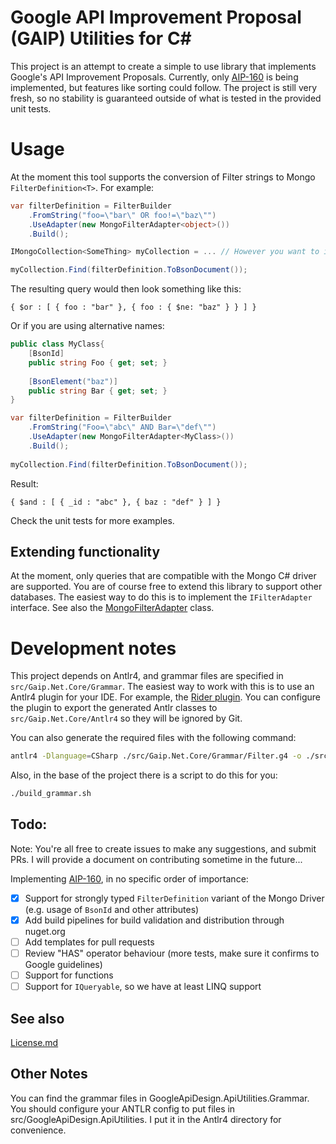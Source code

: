 ﻿# Google API Improvement Proposal (GAIP) Utilities for C#
This project is an attempt to create a simple to use library that implements Google's API Improvement Proposals. Currently, only [AIP-160](https://google.aip.dev/160) is being implemented, but features like sorting could follow. The project is still very fresh, so no stability is guaranteed outside of what is tested in the provided unit tests.

# Usage
At the moment this tool supports the conversion of Filter strings to Mongo `FilterDefinition<T>`. For example:
```csharp
var filterDefinition = FilterBuilder
    .FromString("foo=\"bar\" OR foo!=\"baz\"")
    .UseAdapter(new MongoFilterAdapter<object>())
    .Build();

IMongoCollection<SomeThing> myCollection = ... // However you want to instantiate your collection

myCollection.Find(filterDefinition.ToBsonDocument());
```
The resulting query would then look something like this:
```
{ $or : [ { foo : "bar" }, { foo : { $ne: "baz" } } ] }
```

Or if you are using alternative names:
```csharp
public class MyClass{
    [BsonId]
    public string Foo { get; set; }
    
    [BsonElement("baz")]
    public string Bar { get; set; }
}

var filterDefinition = FilterBuilder
    .FromString("Foo=\"abc\" AND Bar=\"def\"")
    .UseAdapter(new MongoFilterAdapter<MyClass>())
    .Build();
    
myCollection.Find(filterDefinition.ToBsonDocument());
```
Result:
```
{ $and : [ { _id : "abc" }, { baz : "def" } ] }
```
Check the unit tests for more examples.

## Extending functionality
At the moment, only queries that are compatible with the Mongo C# driver are supported. You are of course free to extend this library to support other databases. The easiest way to do this is to implement the `IFilterAdapter` interface. See also the [MongoFilterAdapter](./src/Gaip.Net.Mongo/MongoFilterAdapter.cs) class.

# Development notes
This project depends on Antlr4, and grammar files are specified in `src/Gaip.Net.Core/Grammar`. The easiest way to work with this is to use an Antlr4 plugin for your IDE. For example, the [Rider plugin](https://plugins.jetbrains.com/plugin/7358-antlr-v4). You can configure the plugin to export the generated Antlr classes to `src/Gaip.Net.Core/Antlr4` so they will be ignored by Git.

You can also generate the required files with the following command:

```bash
antlr4 -Dlanguage=CSharp ./src/Gaip.Net.Core/Grammar/Filter.g4 -o ./src/Gaip.Net.Core/Antlr4 -visitor
```

Also, in the base of the project there is a script to do this for you:

```bash
./build_grammar.sh
```

## Todo:
Note: You're all free to create issues to make any suggestions, and submit PRs. I will provide a document on contributing sometime in the future... 

Implementing [AIP-160](https://google.aip.dev/160), in no specific order of importance:
- [x] Support for strongly typed `FilterDefinition` variant of the Mongo Driver (e.g. usage of `BsonId` and other attributes)
- [x] Add build pipelines for build validation and distribution through nuget.org
- [ ] Add templates for pull requests
- [ ] Review "HAS" operator behaviour (more tests, make sure it confirms to Google guidelines)
- [ ] Support for functions
- [ ] Support for `IQueryable`, so we have at least LINQ support

## See also
[License.md](./License.md)

## Other Notes
You can find the grammar files in GoogleApiDesign.ApiUtilities.Grammar.
You should configure your ANTLR config to put files in src/GoogleApiDesign.ApiUtilities. I put it in the Antlr4 directory for convenience.
